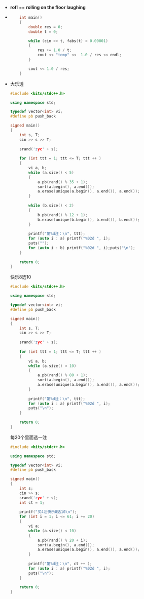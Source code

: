 + **rofl** == **rolling on the floor laughing**

+ ```cpp
      int main()
      {
          double res = 0;
          double t = 0;
  
          while (cin >> t, fabs(t) > 0.00001)
          {
              res += 1.0 / t;
              cout << "temp" <<  1.0 / res << endl;
          }
  
          cout << 1.0 / res;
      }
  
  ```

+ 大乐透

  ```cpp
  #include <bits/stdc++.h>
  
  using namespace std;
  
  typedef vector<int> vi;
  #define pb push_back
  
  signed main()
  {
      int s, T;
      cin >> s >> T;
      
      srand('zyc' + s);
      
      for (int ttt = 1; ttt <= T; ttt ++ )
      {
          vi a, b;
          while (a.size() < 5)
          {
              a.pb(rand() % 35 + 1);
              sort(a.begin(), a.end());
              a.erase(unique(a.begin(), a.end()), a.end());
          }
          
          while (b.size() < 2) 
          {
              b.pb(rand() % 12 + 1);
              b.erase(unique(b.begin(), b.end()), b.end());
          }
          
          printf("第%d注：\n", ttt);
          for (auto i : a) printf("%02d ", i);
          puts("");
          for (auto i : b) printf("%02d ", i);puts("\n");
      }
      
      return 0;
  }
  ```

  快乐8选10

  ```cpp
  #include <bits/stdc++.h>
  
  using namespace std;
  
  typedef vector<int> vi;
  #define pb push_back
  
  signed main()
  {
      int s, T;
      cin >> s >> T;
      
      srand('zyc' + s);
      
      for (int ttt = 1; ttt <= T; ttt ++ )
      {
          vi a, b;
          while (a.size() < 10)
          {
              a.pb(rand() % 80 + 1);
              sort(a.begin(), a.end());
              a.erase(unique(a.begin(), a.end()), a.end());
          }
          
          printf("第%d注：\n", ttt);
          for (auto i : a) printf("%02d ", i);
          puts("\n");
      }
      
      return 0;
  }
  ```

  每20个里面选一注
  
  ```cpp
  #include <bits/stdc++.h>
  
  using namespace std;
  
  typedef vector<int> vi;
  #define pb push_back
  
  signed main()
  {
      int s;
      cin >> s;
      srand('zyc' + s);
      int ct = 1;
      
      printf("买4注快乐8选10\n");
      for (int i = 1; i <= 61; i += 20)
      {
          vi a;
          while (a.size() < 10)
          {
              a.pb(rand() % 20 + i);
              sort(a.begin(), a.end());
              a.erase(unique(a.begin(), a.end()), a.end());
          }
          
          printf("第%d注：\n", ct ++ );
          for (auto i : a) printf("%02d ", i);
          puts("\n");
      }
      
      return 0;
  }
  ```
  
  